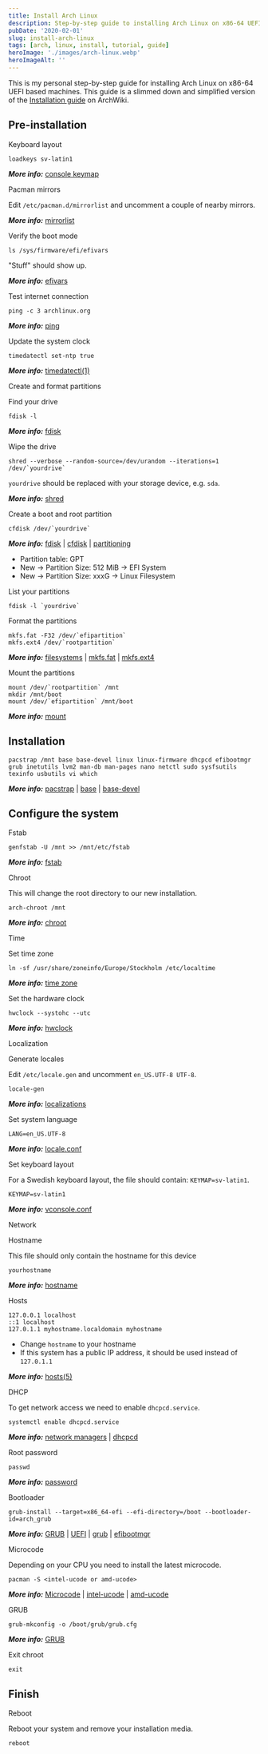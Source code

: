 ```yaml
---
title: Install Arch Linux
description: Step-by-step guide to installing Arch Linux on x86-64 UEFI systems, covering partitioning, setup, configuration, and first boot.
pubDate: '2020-02-01'
slug: install-arch-linux
tags: [arch, linux, install, tutorial, guide]
heroImage: './images/arch-linux.webp'
heroImageAlt: ''
---
```


This is my personal step-by-step guide for installing Arch Linux on x86-64 UEFI based machines. This guide is a slimmed down and simplified version of the [Installation guide](https://wiki.archlinux.org/index.php/Installation_guide) on ArchWiki.

<!--truncate-->

## Pre-installation

Keyboard layout

```shell
loadkeys sv-latin1
```

**_More info:_** [console keymap](https://wiki.archlinux.org/index.php/Console_keymap)

Pacman mirrors

Edit `/etc/pacman.d/mirrorlist` and uncomment a couple of nearby mirrors.

**_More info:_** [mirrorlist](https://wiki.archlinux.org/index.php/Mirrors)

Verify the boot mode

```shell
ls /sys/firmware/efi/efivars
```

"Stuff" should show up.

**_More info:_** [efivars](https://wiki.archlinux.org/index.php/UEFI#UEFI_variables)

Test internet connection

```shell
ping -c 3 archlinux.org
```

**_More info:_** [ping](https://wiki.archlinux.org/index.php/Network_configuration#Check_the_connection)

Update the system clock

```shell
timedatectl set-ntp true
```

**_More info:_** [timedatectl(1)](https://jlk.fjfi.cvut.cz/arch/manpages/man/timedatectl.1)

Create and format partitions

Find your drive

```shell
fdisk -l
```

**_More info:_** [fdisk](https://wiki.archlinux.org/index.php/Fdisk)

Wipe the drive

```shell
shred --verbose --random-source=/dev/urandom --iterations=1 /dev/`yourdrive`
```

`yourdrive` should be replaced with your storage device, e.g. `sda`.

**_More info:_** [shred](https://wiki.archlinux.org/index.php/Securely_wipe_disk#shred)

Create a boot and root partition

```shell
cfdisk /dev/`yourdrive`
```

**_More info:_** [fdisk](https://wiki.archlinux.org/index.php/Fdisk) | [cfdisk](https://jlk.fjfi.cvut.cz/arch/manpages/man/cfdisk.8) | [partitioning](https://wiki.archlinux.org/index.php/Partitioning)

- Partition table: GPT
- New → Partition Size: 512 MiB → EFI System
- New → Partition Size: xxxG → Linux Filesystem

List your partitions

```shell
fdisk -l `yourdrive`
```

Format the partitions

```shell
mkfs.fat -F32 /dev/`efipartition`
mkfs.ext4 /dev/`rootpartition`
```

**_More info:_** [filesystems](https://wiki.archlinux.org/index.php/File_systems#Types_of_file_systems) | [mkfs.fat](https://jlk.fjfi.cvut.cz/arch/manpages/man/mkfs.fat.8.en) | [mkfs.ext4](https://jlk.fjfi.cvut.cz/arch/manpages/man/mke2fs.8)

Mount the partitions

```shell
mount /dev/`rootpartition` /mnt
mkdir /mnt/boot
mount /dev/`efipartition` /mnt/boot
```

**_More info:_** [mount](https://wiki.archlinux.org/index.php/Mount)

## Installation

```shell
pacstrap /mnt base base-devel linux linux-firmware dhcpcd efibootmgr grub inetutils lvm2 man-db man-pages nano netctl sudo sysfsutils texinfo usbutils vi which
```

**_More info:_** [pacstrap](https://projects.archlinux.org/arch-install-scripts.git/tree/pacstrap.in) | [base](https://www.archlinux.org/groups/x86_64/base/) | [base-devel](https://www.archlinux.org/groups/x86_64/base-devel/)

## Configure the system

Fstab

```shell
genfstab -U /mnt >> /mnt/etc/fstab
```

**_More info:_** [fstab](https://wiki.archlinux.org/index.php/Fstab)

Chroot

This will change the root directory to our new installation.

```shell
arch-chroot /mnt
```

**_More info:_** [chroot](https://wiki.archlinux.org/index.php/Change_root)

Time

Set time zone

```shell
ln -sf /usr/share/zoneinfo/Europe/Stockholm /etc/localtime
```

**_More info:_** [time zone](https://wiki.archlinux.org/index.php/Time_zone)

Set the hardware clock

```shell
hwclock --systohc --utc
```

**_More info:_** [hwclock](https://jlk.fjfi.cvut.cz/arch/manpages/man/hwclock.8)

Localization

Generate locales

Edit `/etc/locale.gen` and uncomment `en_US.UTF-8 UTF-8`.

```shell
locale-gen
```

**_More info:_** [localizations](https://wiki.archlinux.org/index.php/Localization)

Set system language

```shell title="/etc/locale.conf"
LANG=en_US.UTF-8
```

**_More info:_** [locale.conf](https://jlk.fjfi.cvut.cz/arch/manpages/man/locale.conf.5)

Set keyboard layout

For a Swedish keyboard layout, the file should contain: `KEYMAP=sv-latin1`.

```shell title="/etc/vconsole.conf"
KEYMAP=sv-latin1
```

**_More info:_** [vconsole.conf](https://jlk.fjfi.cvut.cz/arch/manpages/man/vconsole.conf.5)

Network

Hostname

This file should only contain the hostname for this device

```shell title="/etc/hostname"
yourhostname
```

**_More info:_** [hostname](https://wiki.archlinux.org/index.php/Hostname)

Hosts

```shell title="/etc/hosts"
127.0.0.1 localhost
::1 localhost
127.0.1.1 myhostname.localdomain myhostname
```

- Change `hostname` to your hostname
- If this system has a public IP address, it should be used instead of `127.0.1.1`

**_More info:_** [hosts(5)](https://jlk.fjfi.cvut.cz/arch/manpages/man/hosts.5)

DHCP

To get network access we need to enable `dhcpcd.service`.

```shell
systemctl enable dhcpcd.service
```

**_More info:_** [network managers](https://wiki.archlinux.org/index.php/Network_configuration#Network_managers) | [dhcpcd](https://wiki.archlinux.org/index.php/Dhcpcd)

Root password

```shell
passwd
```

**_More info:_** [password](https://wiki.archlinux.org/index.php/Password)

Bootloader

```shell
grub-install --target=x86_64-efi --efi-directory=/boot --bootloader-id=arch_grub
```

**_More info:_** [GRUB](https://wiki.archlinux.org/index.php/GRUB) | [UEFI](https://wiki.archlinux.org/index.php/Unified_Extensible_Firmware_Interface) | [grub](https://www.archlinux.org/packages/?name=grub) | [efibootmgr](https://www.archlinux.org/packages/?name=efibootmgr)

Microcode

Depending on your CPU you need to install the latest microcode.

```shell
pacman -S <intel-ucode or amd-ucode>
```

**_More info:_** [Microcode](https://wiki.archlinux.org/index.php/Microcode) | [intel-ucode](https://www.archlinux.org/packages/?name=intel-ucode) | [amd-ucode](https://www.archlinux.org/packages/?name=amd-ucode)

GRUB

```shell
grub-mkconfig -o /boot/grub/grub.cfg
```

**_More info:_** [GRUB](https://wiki.archlinux.org/index.php/GRUB)

Exit chroot

```shell
exit
```

## Finish

Reboot

Reboot your system and remove your installation media.

```shell
reboot
```
